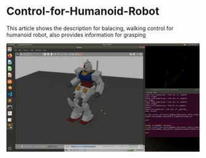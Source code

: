 # Control-for-Humanoid-Robot
This article shows the description for balacing, walking control for humanoid robot, also provides information for grasping


![Digital-Twin-Teleoperation](robot.png)

